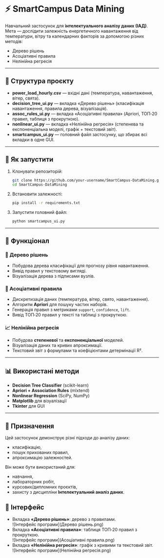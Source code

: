 
# ⚡ SmartCampus Data Mining

Навчальний застосунок для **інтелектуального аналізу даних (ІАД)**.  
Мета — дослідити залежність енергетичного навантаження від температури, вітру та календарних факторів за допомогою різних методів:  
- Дерево рішень  
- Асоціативні правила  
- Нелінійна регресія  

---

## 📂 Структура проєкту

- **power_load_hourly.csv** — вхідні дані (температура, навантаження, вітер, свята).  
- **decision_tree_ui.py** — вкладка «Дерево рішень» (класифікація навантаження, правила дерева, візуалізація).  
- **assoc_rules_ui.py** — вкладка «Асоціативні правила» (Apriori, ТОП‑20 правил, таблиця з прокруткою).  
- **nonlinear_ui.py** — вкладка «Нелінійна регресія» (степенева та експоненціальна моделі, графік + текстовий звіт).  
- **smartcampus_ui.py** — головний файл застосунку, що збирає всі вкладки в одне GUI.  

---

## 🚀 Як запустити

1. Клонувати репозиторій:
   ```bash
   git clone https://github.com/your-username/SmartCampus-DataMining.git
   cd SmartCampus-DataMining
   ```

2. Встановити залежності:
   ```bash
   pip install -r requirements.txt
   ```

3. Запустити головний файл:
   ```bash
   python smartcampus_ui.py
   ```

---

## 🧩 Функціонал

### 🌳 Дерево рішень
- Побудова дерева класифікації для прогнозу рівня навантаження.  
- Вивід правил у текстовому вигляді.  
- Візуалізація дерева з підписами вузлів.  

### 🔗 Асоціативні правила
- Дискретизація даних (температура, вітер, свято, навантаження).  
- Алгоритм **Apriori** для пошуку частих наборів.  
- Генерація правил з метриками `support`, `confidence`, `lift`.  
- Вивід ТОП‑20 правил у тексті та таблиці з прокруткою.  

### 📈 Нелінійна регресія
- Побудова **степеневої** та **експоненціальної** моделей.  
- Візуалізація даних та кривих апроксимації.  
- Текстовий звіт з формулами та коефіцієнтами детермінації R².  

---

## 📊 Використані методи

- **Decision Tree Classifier** (scikit-learn)  
- **Apriori + Association Rules** (mlxtend)  
- **Nonlinear Regression** (SciPy, NumPy)  
- **Matplotlib** для візуалізації  
- **Tkinter** для GUI  

---

## 🎯 Призначення

Цей застосунок демонструє різні підходи до аналізу даних:  
- класифікацію,  
- пошук прихованих правил,  
- апроксимацію залежностей.  

Він може бути використаний для:  
- навчання,  
- лабораторних робіт,  
- курсових/дипломних проєктів,  
- захисту з дисципліни **Інтелектуальний аналіз даних**.  

## 📌  Інтерфейс

- Вкладка **«Дерево рішень»**: дерево з правилами.  
![Інтерфейс програми](Дерево рішень.png)
- Вкладка **«Асоціативні правила»**: таблиця ТОП‑20 правил з прокруткою.  
![Інтерфейс програми](Асоціативні правила.png)
- Вкладка **«Нелінійна регресія»**: графік з кривими та текстовий звіт.  
![Інтерфейс програми](Нелінійна регресія.png)
